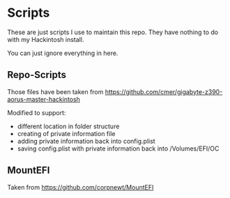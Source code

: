 # Scripts

These are just scripts I use to maintain this repo. They have nothing to do with my Hackintosh install.

You can just ignore everything in here.

## Repo-Scripts

Those files have been taken from https://github.com/cmer/gigabyte-z390-aorus-master-hackintosh

Modified to support:

- different location in folder structure
- creating of private information file
- adding private information back into config.plist
- saving config.plist with private information back into /Volumes/EFI/OC

## MountEFI

Taken from https://github.com/corpnewt/MountEFI
 